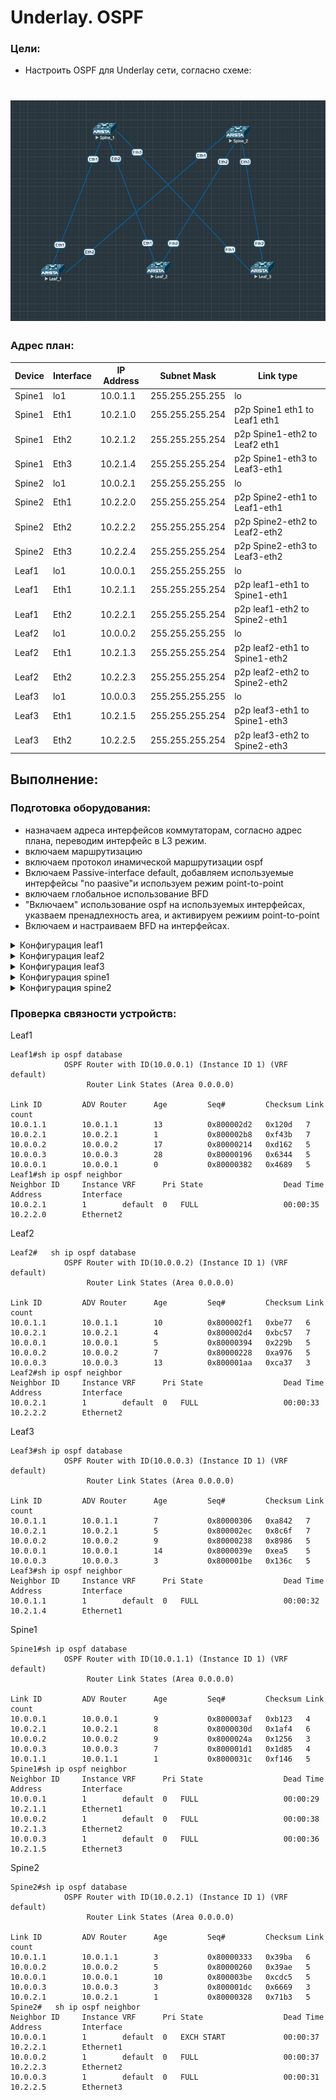 # Underlay. OSPF

### Цели:
- Настроить OSPF для Underlay сети, согласно схеме:


![Схема сети ](lab2.png)
=
### Адрес план:


|Device|Interface|IP Address|Subnet Mask|Link type
|---|---|---|---|---|
Spine1|lo1|10.0.1.1|255.255.255.255|lo
Spine1 |Eth1|10.2.1.0|255.255.255.254|p2p Spine1 eth1 to Leaf1 eth1
Spine1 |Eth2|10.2.1.2|255.255.255.254|p2p Spine1-eth2 to Leaf2 eth1
Spine1 |Eth3|10.2.1.4|255.255.255.254|p2p Spine1-eth3 to Leaf3-eth1
Spine2 |lo1|10.0.2.1|255.255.255.255|lo
Spine2 |Eth1|10.2.2.0|255.255.255.254|p2p Spine2-eth1 to Leaf1-eth1
Spine2 |Eth2|10.2.2.2|255.255.255.254|p2p Spine2-eth2 to Leaf2-eth2
Spine2 |Eth3|10.2.2.4|255.255.255.254|p2p Spine2-eth3 to Leaf3-eth2
Leaf1 |lo1|10.0.0.1|255.255.255.255|lo
Leaf1 |Eth1|10.2.1.1|255.255.255.254|p2p leaf1-eth1 to Spine1-eth1
Leaf1 |Eth2|10.2.2.1|255.255.255.254|p2p leaf1-eth2 to Spine2-eth1
Leaf2 |lo1|10.0.0.2|255.255.255.255|lo
Leaf2 |Eth1|10.2.1.3|255.255.255.254|p2p leaf2-eth1 to Spine1-eth2
Leaf2 |Eth2|10.2.2.3|255.255.255.254|p2p leaf2-eth2 to Spine2-eth2
Leaf3 |lo1|10.0.0.3|255.255.255.255|lo
Leaf3 |Eth1|10.2.1.5|255.255.255.254|p2p leaf3-eth1 to Spine1-eth3
Leaf3 |Eth2|10.2.2.5|255.255.255.254|p2p leaf3-eth2 to Spine2-eth3
## Выполнение:
### Подготовка оборудования:
- назначаем адреса интерфейсов коммутаторам, согласно адрес плана, переводим интерфейс в L3 режим.
- включаем маршрутизацию
- включаем протокол инамической маршрутизации ospf
- Включаем Passive-interface default, добавляем используемые интерфейсы "no paasive"и используем режим point-to-point
- включаем глобальное использование BFD
- "Включаем" использование ospf на используемых интерфейсах, указваем пренадлехность area, и активируем режиим point-to-point
- Включаем и настраиваем BFD на интерфейсах.
<details><summary> Конфигурация leaf1 </summary>

~~~
hostname Leaf1
!
spanning-tree mode mstp
!
interface Ethernet1
   description p2p leaf1-eth1 to Spine1-eth1
   no switchport
   ip address 10.2.1.1/31
   bfd interval 50 min-rx 50 multiplier 4
   ip ospf neighbor bfd
   ip ospf network point-to-point
   ip ospf area 0.0.0.0
!
interface Ethernet2
   description p2p leaf1-eth2 to Spine2-eth1
   no switchport
   ip address 10.2.2.1/31
   bfd interval 50 min-rx 50 multiplier 4
   ip ospf neighbor bfd
   ip ospf network point-to-point
   ip ospf area 0.0.0.0
!
interface Ethernet3
!
interface Ethernet4
!
interface Ethernet5
!
interface Ethernet6
!
interface Ethernet7
!
interface Ethernet8
!
interface Loopback1
   ip address 10.0.0.1/32
   ip ospf area 0.0.0.0
!
interface Management1
!
ip routing
!
router ospf 1
   bfd default
   passive-interface default
   no passive-interface Ethernet1
   no passive-interface Ethernet2
   max-lsa 12000
!
end
~~~
</details>
<details><summary> Конфигурация leaf2 </summary>

~~~
hostname Leaf2
!
spanning-tree mode mstp
!
interface Ethernet1
   description p2p Leaf2-eth1 to Spine1-eth2
   no switchport
   ip address 10.2.1.3/31
   bfd interval 50 min-rx 50 multiplier 4
   ip ospf neighbor bfd
   ip ospf network point-to-point
   ip ospf area 0.0.0.0
!
interface Ethernet2
   description p2p leaf2-eth2 to spine2-eth2
   no switchport
   ip address 10.2.2.3/31
   bfd interval 50 min-rx 50 multiplier 4
   ip ospf neighbor bfd
   ip ospf network point-to-point
   ip ospf area 0.0.0.0
!
interface Ethernet3
!
interface Ethernet4
!
interface Ethernet5
!
interface Ethernet6
!
interface Ethernet7
!
interface Ethernet8
!
interface Loopback1
   ip address 10.0.0.2/32
   ip ospf area 0.0.0.0
!
interface Management1
!
ip routing
!
router ospf 1
   bfd default
   passive-interface default
   no passive-interface Ethernet1
   no passive-interface Ethernet2
   max-lsa 12000
!
end
~~~
</details>
<details><summary> Конфигурация leaf3 </summary>
~~~
hostname Leaf3
!
spanning-tree mode mstp
!
interface Ethernet1
   description p2p leaf3-eth1 to spine1-eth3
   no switchport
   ip address 10.2.1.5/31
   bfd interval 50 min-rx 50 multiplier 4
   ip ospf neighbor bfd
   ip ospf network point-to-point
   ip ospf area 0.0.0.0
!
interface Ethernet2
   description p2p leaf3-eth2 to spine2-eth3
   no switchport
   ip address 10.2.2.5/31
   bfd interval 50 min-rx 50 multiplier 4
   ip ospf neighbor bfd
   ip ospf network point-to-point
   ip ospf area 0.0.0.0
!
interface Ethernet3
!
interface Ethernet4
!
interface Ethernet5
!
interface Ethernet6
!
interface Ethernet7
!
interface Ethernet8
!
interface Loopback1
   ip address 10.0.0.3/32
   ip ospf area 0.0.0.0
!
interface Management1
!
ip routing
!
router ospf 1
   bfd default
   passive-interface default
   no passive-interface Ethernet1
   no passive-interface Ethernet2
   max-lsa 12000
!
end
</details>
<details><summary> Конфигурация spine1 </summary>

~~~
hostname Spine1
!
spanning-tree mode mstp
!
interface Ethernet1
   description p2p Spine1_eth1 to Leaf1_eth1
   no switchport
   ip address 10.2.1.0/31
   bfd interval 50 min-rx 50 multiplier 4
   ip ospf neighbor bfd
   ip ospf network point-to-point
   ip ospf area 0.0.0.0
!
interface Ethernet2
   description p2p Spine1-eth2 to Leaf2-eth1
   no switchport
   ip address 10.2.1.2/31
   bfd interval 50 min-rx 50 multiplier 4
   ip ospf neighbor bfd
   ip ospf network point-to-point
   ip ospf area 0.0.0.0
!
interface Ethernet3
   description p2p Spine1-eth3 to Leaf3-eth1
   no switchport
   ip address 10.2.1.4/31
   bfd interval 50 min-rx 50 multiplier 4
   ip ospf neighbor bfd
   ip ospf network point-to-point
   ip ospf area 0.0.0.0
!
interface Ethernet4
!
interface Ethernet5
!
interface Ethernet6
!
interface Ethernet7
!
interface Ethernet8
!
interface Loopback1
   ip address 10.0.1.1/32
   ip ospf area 0.0.0.0
!
interface Management1
!
ip routing
!
router ospf 1
   bfd default
   passive-interface default
   no passive-interface Ethernet1
   no passive-interface Ethernet2
   no passive-interface Ethernet3
   max-lsa 12000
!
end
~~~
</details>
<details><summary> Конфигурация spine2 </summary>
~~~
hostname Spine2
!
spanning-tree mode mstp
!
interface Ethernet1
   description p2p Spine2-eth1 to Leaf1-eth2
   no switchport
   ip address 10.2.2.0/31
   bfd interval 50 min-rx 50 multiplier 4
   ip ospf neighbor bfd
   ip ospf network point-to-point
   ip ospf area 0.0.0.0
!
interface Ethernet2
   description p2p Spine2-eth2 to Leaf2-eth2
   no switchport
   ip address 10.2.2.2/31
   bfd interval 50 min-rx 50 multiplier 4
   ip ospf neighbor bfd
   ip ospf network point-to-point
   ip ospf area 0.0.0.0
!
interface Ethernet3
   description p2p Spine2-eth3 to Leaf3-eth2
   no switchport
   ip address 10.2.2.4/31
   bfd interval 50 min-rx 50 multiplier 4
   ip ospf neighbor bfd
   ip ospf network point-to-point
   ip ospf area 0.0.0.0
!
interface Ethernet4
!
interface Ethernet5
!
interface Ethernet6
!
interface Ethernet7
!
interface Ethernet8
!
interface Loopback1
   ip address 10.0.2.1/32
   ip ospf area 0.0.0.0
!
interface Management1
!
ip routing
!
router ospf 1
   bfd default
   passive-interface default
   no passive-interface Ethernet1
   no passive-interface Ethernet2
   no passive-interface Ethernet3
   max-lsa 12000
!
end
~~~
</details>

### Проверка связности устройств:
Leaf1
~~~
Leaf1#sh ip ospf database 
            OSPF Router with ID(10.0.0.1) (Instance ID 1) (VRF default)
                 Router Link States (Area 0.0.0.0)

Link ID         ADV Router      Age         Seq#         Checksum Link count
10.0.1.1        10.0.1.1        13          0x800002d2   0x120d   7
10.0.2.1        10.0.2.1        1           0x800002b8   0xf43b   7
10.0.0.2        10.0.0.2        17          0x80000214   0xd162   5
10.0.0.3        10.0.0.3        28          0x80000196   0x6344   5
10.0.0.1        10.0.0.1        0           0x80000382   0x4689   5
Leaf1#sh ip ospf neighbor 
Neighbor ID     Instance VRF      Pri State                  Dead Time   Address         Interface
10.0.2.1        1        default  0   FULL                   00:00:35    10.2.2.0        Ethernet2
~~~
Leaf2
~~~
Leaf2#   sh ip ospf database 
            OSPF Router with ID(10.0.0.2) (Instance ID 1) (VRF default)
                 Router Link States (Area 0.0.0.0)

Link ID         ADV Router      Age         Seq#         Checksum Link count
10.0.1.1        10.0.1.1        10          0x800002f1   0xbe77   6
10.0.2.1        10.0.2.1        4           0x800002d4   0xbc57   7
10.0.0.1        10.0.0.1        5           0x80000394   0x229b   5
10.0.0.2        10.0.0.2        7           0x80000228   0xa976   5
10.0.0.3        10.0.0.3        13          0x800001aa   0xca37   3
Leaf2#sh ip ospf neighbor 
Neighbor ID     Instance VRF      Pri State                  Dead Time   Address         Interface
10.0.2.1        1        default  0   FULL                   00:00:33    10.2.2.2        Ethernet2
~~~
Leaf3
~~~
Leaf3#sh ip ospf database 
            OSPF Router with ID(10.0.0.3) (Instance ID 1) (VRF default)
                 Router Link States (Area 0.0.0.0)

Link ID         ADV Router      Age         Seq#         Checksum Link count
10.0.1.1        10.0.1.1        7           0x80000306   0xa842   7
10.0.2.1        10.0.2.1        5           0x800002ec   0x8c6f   7
10.0.0.2        10.0.0.2        9           0x80000238   0x8986   5
10.0.0.1        10.0.0.1        14          0x8000039e   0xea5    5
10.0.0.3        10.0.0.3        3           0x800001be   0x136c   5
Leaf3#sh ip ospf neighbor 
Neighbor ID     Instance VRF      Pri State                  Dead Time   Address         Interface
10.0.1.1        1        default  0   FULL                   00:00:32    10.2.1.4        Ethernet1
~~~
Spine1
~~~
Spine1#sh ip ospf database 
            OSPF Router with ID(10.0.1.1) (Instance ID 1) (VRF default)
                 Router Link States (Area 0.0.0.0)

Link ID         ADV Router      Age         Seq#         Checksum Link count
10.0.0.1        10.0.0.1        9           0x800003af   0xb123   4
10.0.2.1        10.0.2.1        8           0x8000030d   0x1af4   6
10.0.0.2        10.0.0.2        9           0x8000024a   0x1256   3
10.0.0.3        10.0.0.3        7           0x800001d1   0x1d85   4
10.0.1.1        10.0.1.1        1           0x8000031c   0xf146   5
Spine1#sh ip ospf neighbor
Neighbor ID     Instance VRF      Pri State                  Dead Time   Address         Interface
10.0.0.1        1        default  0   FULL                   00:00:29    10.2.1.1        Ethernet1
10.0.0.2        1        default  0   FULL                   00:00:38    10.2.1.3        Ethernet2
10.0.0.3        1        default  0   FULL                   00:00:36    10.2.1.5        Ethernet3
~~~
Spine2
~~~
Spine2#sh ip ospf database 
            OSPF Router with ID(10.0.2.1) (Instance ID 1) (VRF default)
                 Router Link States (Area 0.0.0.0)

Link ID         ADV Router      Age         Seq#         Checksum Link count
10.0.1.1        10.0.1.1        3           0x80000333   0x39ba   6
10.0.0.2        10.0.0.2        5           0x80000260   0x39ae   5
10.0.0.1        10.0.0.1        10          0x800003be   0xcdc5   5
10.0.0.3        10.0.0.3        3           0x800001dc   0x6669   3
10.0.2.1        10.0.2.1        1           0x80000328   0x71b3   5
Spine2#   sh ip ospf neighbor
Neighbor ID     Instance VRF      Pri State                  Dead Time   Address         Interface
10.0.0.1        1        default  0   EXCH START             00:00:37    10.2.2.1        Ethernet1
10.0.0.2        1        default  0   FULL                   00:00:37    10.2.2.3        Ethernet2
10.0.0.3        1        default  0   FULL                   00:00:31    10.2.2.5        Ethernet3
~~~